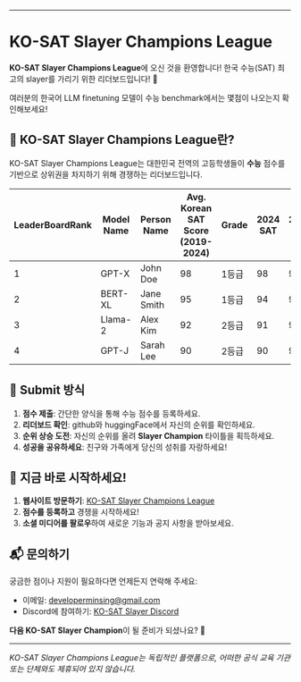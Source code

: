 ----------------------

# KO-SAT Slayer Champions League

**KO-SAT Slayer Champions League**에 오신 것을 환영합니다! 한국 수능(SAT) 최고의 slayer를 가리기 위한 리더보드입니다! 🚀

여러분의 한국어 LLM finetuning 모델이 수능 benchmark에서는 몇점이 나오는지 확인해보세요!


## 🎯 KO-SAT Slayer Champions League란?

KO-SAT Slayer Champions League는 대한민국 전역의 고등학생들이 **수능** 점수를 기반으로 상위권을 차지하기 위해 경쟁하는 리더보드입니다.


| LeaderBoardRank | Model Name | Person Name | Avg. Korean SAT Score (2019-2024) | Grade | 2024 SAT | 2023 SAT | 2022 SAT | 2021 SAT | 2020 SAT | 2019 SAT | URL |
|-------|------------|-------------|-----------------------------------|-------|----------|----------|----------|----------|----------|----------|-----|
| 1     | GPT-X      | John Doe    | 98                                | 1등급  | 98       | 97       | 99       | 96       | 98       | 99       | [Link](https://example.com) |
| 2     | BERT-XL    | Jane Smith  | 95                                | 1등급  | 94       | 96       | 95       | 94       | 95       | 96       | [Link](https://example.com) |
| 3     | Llama-2    | Alex Kim    | 92                                | 2등급  | 91       | 92       | 93       | 92       | 93       | 92       | [Link](https://example.com) |
| 4     | GPT-J      | Sarah Lee   | 90                                | 2등급  | 90       | 91       | 89       | 90       | 89       | 91       | [Link](https://example.com) |




## 🏅 Submit 방식

1. **점수 제출**: 간단한 양식을 통해 수능 점수를 등록하세요.
2. **리더보드 확인**: github와 huggingFace에서 자신의 순위를 확인하세요.
3. **순위 상승 도전**: 자신의 순위를 올려 **Slayer Champion** 타이틀을 획득하세요.
4. **성공을 공유하세요**: 친구와 가족에게 당신의 성취를 자랑하세요!


## 🚀 지금 바로 시작하세요!

1. **웹사이트 방문하기**: [KO-SAT Slayer Champions League](#)
2. **점수를 등록하고** 경쟁을 시작하세요!
3. **소셜 미디어를 팔로우**하여 새로운 기능과 공지 사항을 받아보세요.

## 📬 문의하기

궁금한 점이나 지원이 필요하다면 언제든지 연락해 주세요:

- 이메일: developerminsing@gmail.com
- Discord에 참여하기: [KO-SAT Slayer Discord](#)

**다음 KO-SAT Slayer Champion**이 될 준비가 되셨나요? 💪

---

_KO-SAT Slayer Champions League는 독립적인 플랫폼으로, 어떠한 공식 교육 기관 또는 단체와도 제휴되어 있지 않습니다._
